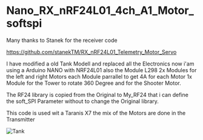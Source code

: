 # Nano_RX_nRF24L01_4ch_A1_Motor_softspi

Many thanks to Stanek for the receiver code

https://github.com/stanekTM/RX_nRF24L01_Telemetry_Motor_Servo

I have modified a old Tank Modell and replaced all the Electronics now i'am using a Arduino NANO with NRF24L01
also the Module L298 2x Modules for the left and right Motors each Module parrallel to get 4A for each Motor
1x Module for the Tower to rotate 360 Degree and for the Shooter Motor.

The RF24 library is copied from the Original to My_RF24 that i can define the soft_SPI Parameter without to change the Original library.

This code is used wit a Taranis X7 the mix of the Motors are done in the Transmitter

![Tank](https://user-images.githubusercontent.com/33512064/217525413-fd9777ff-e5b9-4376-b860-d7552625eb4c.jpg)
